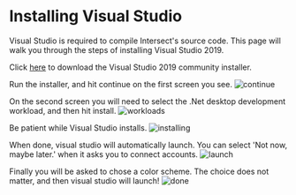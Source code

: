 # Installing Visual Studio
Visual Studio is required to compile Intersect's source code. This page will walk you through the steps of installing Visual Studio 2019.

Click [here](https://visualstudio.microsoft.com/thank-you-downloading-visual-studio/?sku=Community&rel=16) to download the Visual Studio 2019 community installer.

Run the installer, and hit continue on the first screen you see.
![continue](https://www.ascensiongamedev.com/resources/filehost/8dc7ac1502a38a3ab5617ce6db07e9d3.png)

On the second screen you will need to select the .Net desktop development workload, and then hit install.
![workloads](https://www.ascensiongamedev.com/resources/filehost/464204709f9d6c54efcf9d4714619ff1.png)

Be patient while Visual Studio installs.
![installing](https://www.ascensiongamedev.com/resources/filehost/0be60717366bb02e418a807b7c60e1e6.png)

When done, visual studio will automatically launch. You can select 'Not now, maybe later.' when it asks you to connect accounts.
![launch](https://www.ascensiongamedev.com/resources/filehost/ef484164a37ce09d4bda7ad53071c0bc.png)

Finally you will be asked to chose a color scheme. The choice does not matter, and then visual studio will launch!
![done](https://www.ascensiongamedev.com/resources/filehost/4368d4cf1fb180310599251345e6b68c.png)